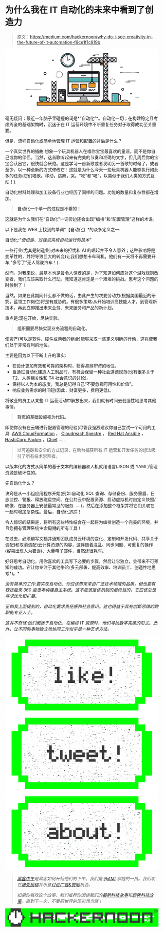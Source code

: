 # 为什么我在 IT 自动化的未来中看到了创造力

> 原文：<https://medium.com/hackernoon/why-do-i-see-creativity-in-the-future-of-it-automation-f6ce1f1c619b>

![](img/31086b95444382a9c2be7d10d591c9f9.png)

毫无疑问；最近一年脑子里碰撞的词是*“自动化”*。自动化一切；在构建稳定且考虑周全的基础架构时，沉迷于在 IT 运营环境中不断重复任务对于取得成功至关重要。

但是，流程自动化或简单地管理 IT 运营和配置的背后是什么？

一个真实世界的插曲:想象一个玩具机器人在唱你宝宝最喜欢的童谣，而不是你自己或你的伴侣。当然，这首歌听起来有完美的节奏和准确的文字，但几周后你的宝宝会认出它，很快就会厌倦。这是学习一首新歌或者发明另一首歌的时候了，或者至少，以一种全新的方式修改它！这就是为什么今天一些玩具机器人能够执行如此多的任务(它们唱歌，移动，跳舞，哭，“吃”和“喝”，以类似于我们人类的方式互动！).

自动化材料处理和加工设备行业也经历了同样的问题。功能的数量和复杂性都在增加。

> **自动化一个单一的过程是不够的！**

这就是为什么我们在“自动化”一词旁边还会出现“编排”和“配置管理”这样的术语。

以下是我在 WEB 上找到的单词*【自动化】*的众多定义之一:

自动化:*“使设备、过程或系统自动运行的技术”*

一些行业(尤其是制造业)对未来的担忧和 AI 的崛起并不令人意外；这种影响将是变革性的，并将导致巨大的转变(让我们想想卡车司机，他们有一天将不再需要开车,“多亏了”无人驾驶汽车！).

然而，对我来说，最基本也是最令人惊讶的是，为了知道如何应对这个游戏规则改变者，我们应该采取什么行动。我知道这肯定是一个艰难的挑战。思考这个问题的时候到了！

当然，如果在此期间什么都不做的话，由此产生的次要劳动力(根据美国最近的研究，蓝领工作岗位)将是有威胁的。有很多策略:从开始培训高技能人才，到管理新技术，再到立即推出未来业务、未来服务和产品的新计划。

重点是:现在开始，尽快实验。

> **组织需要尽快实现业务流程的自动化。**

使资产(可以是软件、硬件或两者的组合)能够采取一些定义明确的行动，这将使我们处于非常有利的地位。

主要是因为以下不断上升的事实:

*   在设计更加有效和可靠的架构时，获得*高级职责*的地位。
*   当通过自动化建造人工制品时，有机会保留一种社会道德规范(也有很多关于 T2、人类相关性和 T4 社会意识的讨论)。
*   保持以人为本的态度，我总是记得自己“不要忽视可用性和价值”。
*   响应业务需求的时间短(因此，财富更多，费用更低)。

将敬业的员工从某些 IT 运营活动中解放出来，我们就有时间去创造性地思考其他事情。

> **将您的基础设施视为代码。**

即使你没有在云端进行配置管理的经验(尽管我强烈建议你自己尝试一个可用的工具: [AWS CloudFormation](http://aws.amazon.com/cloudformation/) ， [Cloudreach Spectre](http://www.cloudreach.com/cloudreach-sceptre/) ， [Red Hat Ansible](http://www.ansible.com/) ， [HashiCorp Packer](http://www.packer.io/) ，[Chief](http://www.chef.io/chef/)……

> 以可追踪和安全的方式记录、在后台捕获所有 IT 运营和开发任务的想法吸引了所有技术崇拜者。

以版本化的方式从简单的基于文本的编辑器和人机就绪语言(JSON 或 YAML)管理资源是破坏性的。

先自动化什么？

诀窍是从一小组应用程序开始(例如:自动化 SQL 查询、存储备份、服务重启、日志监控、警报、释放磁盘空间、在公共云中配置资源、启动虚拟机时自定义快照/映像、在服务器上安装最常见的服务……)，然后在添加整个框架并将它们关联在一起时增加复杂性。最后，自动化追踪！

令人惊讶的结果是，将所有这些特性结合在一起将为编排创造一个完美的环境，并且您拥有管理系统生命周期的所有工具！

在过去，必须编写文档并通知团队成员云环境的变化、定制和开发代码、共享关于调配(和取消调配)云计算资源的内容，这伴随着混乱、同步问题、可重复的操作(容易出现人为错误)、大量电子邮件，当然还很耗时。

好好思考自动化，用你喜欢的工具写下必要的步骤，然后让它独立，会带来不可预知的成功。它让你专注于其他争论(多云部署、提高效率、培训员工、创造性地思考*)。*

*没有简单的工作:要实现自动化，你应该带来来自广泛技术领域的品质，但也要有软技能来 360 度思考构建自主系统。这不应该是该机制的最终目的，它应该总是寻求优化和扩展。*

*正如我上面提到的，自动化要求责任感和社会意识。这也得益于具有创新思维的跨职能专业人士。*

*这并不奇怪:他们痴迷于自动化，在编排 IT 资源时，他们寻找数字完美的形式。此外，让不同的事物独立地协同工作似乎是一种艺术方法。*

*[![](img/50ef4044ecd4e250b5d50f368b775d38.png)](http://bit.ly/HackernoonFB)**[![](img/979d9a46439d5aebbdcdca574e21dc81.png)](https://goo.gl/k7XYbx)**[![](img/2930ba6bd2c12218fdbbf7e02c8746ff.png)](https://goo.gl/4ofytp)*

> *[黑客中午](http://bit.ly/Hackernoon)是黑客如何开始他们的下午。我们是 [@AMI](http://bit.ly/atAMIatAMI) 家庭的一员。我们现在[接受投稿](http://bit.ly/hackernoonsubmission)并乐意[讨论广告&赞助](mailto:partners@amipublications.com)机会。*
> 
> *如果你喜欢这个故事，我们推荐你阅读我们的[最新科技故事](http://bit.ly/hackernoonlatestt)和[趋势科技故事](https://hackernoon.com/trending)。直到下一次，不要把世界的现实想当然！*

*![](img/be0ca55ba73a573dce11effb2ee80d56.png)*